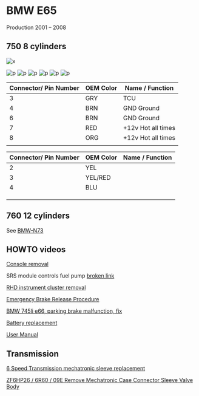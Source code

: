 # BMW E65

Production 2001 – 2008

## 750 8 cylinders

![x](OEM-Docs/Bmw/7_Series_e65/2006_bmw_750_ecu.png)

![p](OEM-Docs/Bmw/7_Series_e65/2006_bmw_750_1.png)
![p](OEM-Docs/Bmw/7_Series_e65/2006_bmw_750_2.png)
![p](OEM-Docs/Bmw/7_Series_e65/2006_bmw_750_3.png)
![p](OEM-Docs/Bmw/7_Series_e65/2006_bmw_750_4.png)
![p](OEM-Docs/Bmw/7_Series_e65/2006_bmw_750_5.png)
![p](OEM-Docs/Bmw/7_Series_e65/2006_bmw_750_6.png)

| Connector/ Pin Number | OEM Color | Name / Function |
| --------------------- |------- |---------------- |
| 3 | GRY     | TCU        |
| 4 | BRN     | GND Ground |
| 6 | BRN     | GND Ground |
| 7 | RED     | +12v Hot all times |
| 8 | ORG     | +12v Hot all times |
|   |         |           |

| Connector/ Pin Number | OEM Color | Name / Function |
| --------------------- |------- |---------------- |
| 2 | YEL     |           |
| 3 | YEL/RED |           |
| 4 | BLU     |           |
|   |         |           |
|   |         |           |
|   |         |           |

## 760 12 cylinders

See [BMW-N73](BMW-N73)

## HOWTO videos

[Console removal](https://www.youtube.com/watch?v=pGAeodWa_i4)

SRS module controls fuel pump
[broken link](https://lacarpro.com/blogs/dal-works/2002-1-2-bmw-745i-no-start)

[RHD instrument cluster removal](https://www.youtube.com/watch?v=GyVhkNa3010)

[Emergency Brake Release Procedure](https://www.youtube.com/watch?v=xDP5w6bBccM)

[BMW 745li e66, parking brake malfunction, fix](https://www.youtube.com/watch?v=vIzs32PNZTY&t=140s)

[Battery replacement](https://www.youtube.com/watch?v=V-FhPSF_880)

[User Manual](OEM-Docs/Bmw/2003_7_Series_e65/2004_Manual_7_Series.pdf)

## Transmission

[6 Speed Transmission mechatronic sleeve replacement](OEM-Docs/Bmw/2003_7_Series_e65/6_speed_sleeve_replacement.pdf)

[ZF6HP26 / 6R60 / 09E Remove Mechatronic Case Connector Sleeve Valve Body](https://www.youtube.com/watch?v=b0vvqtso14k)
